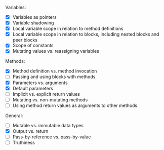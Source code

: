 Variables:
- [x] Variables as pointers
- [x] Variable shadowing
- [x] Local variable scope in relation to method definitions
- [x] Local variable scope in relation to blocks, including nested blocks and peer blocks
- [x] Scope of constants
- [x] Mutating values vs. reassigning variables

Methods:
- [x] Method definition vs. method invocation
- [ ] Passing and using blocks with methods
- [x] Parameters vs. arguments
- [x] Default parameters
- [ ] Implicit vs. explicit return values
- [ ] Mutating vs. non-mutating methods
- [ ] Using method return values as arguments to other methods

General:
- [ ] Mutable vs. immutable data types
- [x] Output vs. return
- [ ] Pass-by-reference vs. pass-by-value
- [ ] Truthiness